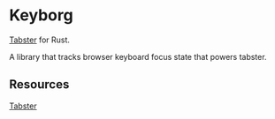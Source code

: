 # Keyborg

[Tabster](https://github.com/microsoft/keyborg) for Rust.

A library that tracks browser keyboard focus state that powers tabster.

## Resources

[Tabster](https://github.com/microsoft/keyborg)
